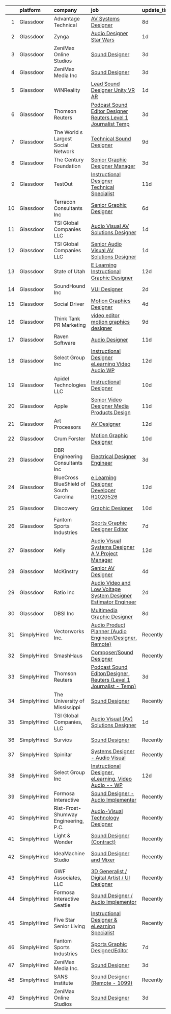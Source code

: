 

|    | platform    | company                                | job                                                                                                                                                                                                                                                                                                                                                                                                                                                                                                                                                                                                                                                                                                                                                                                                                                                                                                                                                                                                                                                                                                                                                                                                                                                                                                                                                                                                                                                                                                                                                                                                                                                                                                                      | update_time   | location           |
|---:|:------------|:---------------------------------------|:-------------------------------------------------------------------------------------------------------------------------------------------------------------------------------------------------------------------------------------------------------------------------------------------------------------------------------------------------------------------------------------------------------------------------------------------------------------------------------------------------------------------------------------------------------------------------------------------------------------------------------------------------------------------------------------------------------------------------------------------------------------------------------------------------------------------------------------------------------------------------------------------------------------------------------------------------------------------------------------------------------------------------------------------------------------------------------------------------------------------------------------------------------------------------------------------------------------------------------------------------------------------------------------------------------------------------------------------------------------------------------------------------------------------------------------------------------------------------------------------------------------------------------------------------------------------------------------------------------------------------------------------------------------------------------------------------------------------------|:--------------|:-------------------|
|  1 | Glassdoor   | Advantage Technical                    | [AV Systems Designer](https://www.glassdoor.com/partner/jobListing.htm?pos=110&ao=1110586&s=58&guid=00000181e6dd945381e71f56eb412d14&src=GD_JOB_AD&t=SR&vt=w&ea=1&cs=1_6aba9e59&cb=1657435690580&jobListingId=1007977363508&cpc=4F748F1840550ABC&jrtk=3-0-1g7jdr594k26j801-1g7jdr59lg2q6800-0d648a499f3c8bd0--6NYlbfkN0CQRQ3eiV4YWjrRS1ho7HVQ9JO8v6Fb3eU0yDOJbdOiEguntuRlpE4-_N6DYLNj-GqhBku8oZcW0HlUxZShoWJeeNFdMJsRJTbJyn-3XNHA3Zd9y2JV5V6xqLj5pIjmG6U3qU12DkOy4CPo6EKOnw8P-y1TlN935dvuYLJ3GZWAg34VY2_FHK5tlJcTaCnYyh3N9Vp9lnAPiqz9Nr8iJkU0no0v7_R7xgXyqggocNRx1Xvv2GdIF9wUEXu7HNdbUXHu9G67p1C37biMBmY0uX5-QxVofEIbQcpP8Du4kI6WHPXcOLVPY2Qk2cQPyX1wvzawLjBDQQrDslxzzNWdg-TUAUvD9-yEw7r3ytOVqjIUZJLOaRy4_MFNFFKlwQxqs3v5YSCeD6UvFTgyOXM4EpPjMkRyBCz6bNSRQJC0x3RqtbUIqLDrMyfGFmmSY0fZtRJ4iCE8WCKwx755OrwNaODqSB2gWsqbhE53AJMOX21QD8LFLp7lxp5qNgmFsoUAHgObEGnoioULitVJCPEMkIbgxKPb02vlVOSLw45g5buNaUvxImH3joSV0Z51AURGRN4%3D)                                                                                                                                                                                                                                                                                                                                                                                                                                                                                                                                                                                                                                                                                                                                                                                             | 8d            | La Mirada, CA      |
|  2 | Glassdoor   | Zynga                                  | [Audio Designer   Star Wars](https://www.glassdoor.com/partner/jobListing.htm?pos=119&ao=1136043&s=58&guid=00000181e6dd945381e71f56eb412d14&src=GD_JOB_AD&t=SR&vt=w&cs=1_79757ebd&cb=1657435690582&jobListingId=1007993380064&jrtk=3-0-1g7jdr594k26j801-1g7jdr59lg2q6800-0fc3e19434bdf110-)                                                                                                                                                                                                                                                                                                                                                                                                                                                                                                                                                                                                                                                                                                                                                                                                                                                                                                                                                                                                                                                                                                                                                                                                                                                                                                                                                                                                                              | 1d            | Austin, TX         |
|  3 | Glassdoor   | ZeniMax Online Studios                 | [Sound Designer](https://www.glassdoor.com/partner/jobListing.htm?pos=113&ao=1136043&s=58&guid=00000181e6dd945381e71f56eb412d14&src=GD_JOB_AD&t=SR&vt=w&cs=1_c358b8fa&cb=1657435690581&jobListingId=1007987898183&jrtk=3-0-1g7jdr594k26j801-1g7jdr59lg2q6800-24df4d8b56ead997-)                                                                                                                                                                                                                                                                                                                                                                                                                                                                                                                                                                                                                                                                                                                                                                                                                                                                                                                                                                                                                                                                                                                                                                                                                                                                                                                                                                                                                                          | 3d            | Hunt Valley, MD    |
|  4 | Glassdoor   | ZeniMax Media Inc                      | [Sound Designer](https://www.glassdoor.com/partner/jobListing.htm?pos=112&ao=1136043&s=58&guid=00000181e6dd945381e71f56eb412d14&src=GD_JOB_AD&t=SR&vt=w&cs=1_ab8a075d&cb=1657435690580&jobListingId=1007988325078&jrtk=3-0-1g7jdr594k26j801-1g7jdr59lg2q6800-55614e727ac16db0-)                                                                                                                                                                                                                                                                                                                                                                                                                                                                                                                                                                                                                                                                                                                                                                                                                                                                                                                                                                                                                                                                                                                                                                                                                                                                                                                                                                                                                                          | 3d            | Hunt Valley, MD    |
|  5 | Glassdoor   | WINReality                             | [Lead Sound Designer  Unity  VR AR ](https://www.glassdoor.com/partner/jobListing.htm?pos=116&ao=1136043&s=58&guid=00000181e6dd945381e71f56eb412d14&src=GD_JOB_AD&t=SR&vt=w&ea=1&cs=1_9bab3cf3&cb=1657435690581&jobListingId=1007993534336&jrtk=3-0-1g7jdr594k26j801-1g7jdr59lg2q6800-5400ce57ad62e762-)                                                                                                                                                                                                                                                                                                                                                                                                                                                                                                                                                                                                                                                                                                                                                                                                                                                                                                                                                                                                                                                                                                                                                                                                                                                                                                                                                                                                                 | 1d            | Austin, TX         |
|  6 | Glassdoor   | Thomson Reuters                        | [Podcast Sound Editor Designer  Reuters  Level 1 Journalist   Temp ](https://www.glassdoor.com/partner/jobListing.htm?pos=101&ao=1110586&s=58&guid=00000181e6dd945381e71f56eb412d14&src=GD_JOB_AD&t=SR&vt=w&cs=1_27fcc3bd&cb=1657435690577&jobListingId=1007988334365&cpc=BAB9AA3F436D8911&jrtk=3-0-1g7jdr594k26j801-1g7jdr59lg2q6800-e8caf184a0c6f5a3--6NYlbfkN0CjNG0qDFC9vBxfUJnRpXh8fasJ_-3AjV6caG0C4DoAxAHUoOIq08mxEzFn-hfPuaxSY-nJjtYRgLlKnxbcWR5ZWD1tD9w45AfG9mMdTWI3bmPp1p4pEn0y8W-QWYFJbU1lRmJv_dQZf_a5a8pB6zAls2mmCx0Amgsti1S7q-iXpzZOWgTXKvm5JQa5FfNcDxmAwRU3f1cW2YgoWpdQsBrKtF-ItK-V_v84NkgwmWHWDuVkas01k3Ro3R4DmbGkIEOOdKwjH2L2RysKZP2pR6A_oeJZg_PvNWcKj07GsYqh7hmMLc8Q5VUavFkAKkil5eKAp3Og7_VOJ9RkckGQr6JkAjccQTXfZvRfIDl-vbLRC39eLxfwhBtc3qHg8D-5QYNUYt7RbLhSLMAQ3stD7i1da4leNBqmQ1vU3rc4a7f7KNa-OMWijk2hQfGvbDqAtlxhLvrvYYrE7qrPEbW0O9-wLw3GYB7AcYx8bDcf4eiMNoJWqHvxRoIAFruKLMSaY8NfbENrWJBI2HzK2xDSNKtp6Kfqjshng1eH_Zt6SCDXgVH7-LhUzaN7-uBAZ_VkjnIOoPtXTXQX0bpIncIIcCscIATKYU5rQXpi7jz9VZia9SvrC8xj1vuc4l8aYGpqUrWreue9TbvJ0SJ3CwGPdZXshkLC56yv-w0XVrPvfXLJbTcLkfozY3w4Bydw4UgVXBL56msEzPzl0vOUgBZg8IWIv6WeGER_-0sIy-GCq7fUQ5tXho01SWhlgXuBFfTmsLYA4Wy0vLf0GV568IMLCJe95cqRqoojQD7IDiVzeMlNnnjkx1aD39_mws9WuebF87S49hh2nwXH8-zzjrGBJOSBYXFiVNrGoO6kQRaBrxGDamiy99VdtKAdpP6dhLAGQyaKWv6T1Es6i2BlrI6KcClWPSXKCA_-sngbxL4G-eb62EfEhElRtBF3q0KPFY4IPWb7VRxPxRtCM9qV5pa-Zenghf76__BRwvRtdGnzVKT3ydXweN0Zl8mdO_tKfK8HPt7EIncuwsX5fwnA4jwUd3GpgGh2zJwl84JB3HcTYa4yxrZ0ptSYkxwnZ_tm0dLhYAh34SgbitnMhkSDd3p1Zt93OZuk7sNsHueFBzcZ0FE_Nf9RjSzuzuKC6g3nCf-fyQFdtQGdwYT_KIoWMX0Zfa0G01PysWSmIGX37ppoojsv2RJAhOVYtDb_A4KTo15nV94MPS7qi04s_POEGs3f-JUTfG7J_rcZQgyuqRkqWcvL7yUGILs3jJ6Ld7gXJIgZ3c0Z_EZsPWPSz-746xGRhMY6) | 3d            | New York, NY       |
|  7 | Glassdoor   | The World s Largest Social Network     | [Technical Sound Designer](https://www.glassdoor.com/partner/jobListing.htm?pos=108&ao=1110586&s=58&guid=00000181e6dd945381e71f56eb412d14&src=GD_JOB_AD&t=SR&vt=w&ea=1&cs=1_89e606b3&cb=1657435690580&jobListingId=1007975397724&cpc=FB7E4A1762AE5BEC&jrtk=3-0-1g7jdr594k26j801-1g7jdr59lg2q6800-657842c4e48d542a--6NYlbfkN0DSgjPPcnEdvoK3uuxfISLALE6pB1FR7YSHOr_tSg5_QGIhoz_2VqUepdcKLBLI_zSL88PC2MXrQyC8zo8A0slZtXWrTLKNR985l-7TwPgsBaTyHdWgdVa6eqRVkqmsQUtjxbdpqpAnNBt_oMK_XWkSICRKn7Mk-tJK3MGnscNYTzVTtcjE374sfcWV6HerN80xZK21wjudL7cXMLBbvKVG9muEI8lOpz8wfO9qczjPH1_2jyPGQAa0G47oOtgpSS7zrasC_b-69L1HCeDubR8qBqtnZta5cHsOQfWe_Gx4Rx4q3oRVUFgTe9Ug3bVgYn1OzVYfW6qfDvv3iRfkNHHZo-DIhHY6PFXq09gZUuW6hIS2v4stpJG3naY1Tq71M3U3c5lXd6s-Kh7h7MR9cRe9OiN_Y5L7U8vh0LxA_wb7ycbA2JnMTID9SQQpei4nBx84HlvUtUbGGfI32mozbQq_xI0IwFmpgPaf6hUcWzMEKJO5IEdCyKLkTlkYKUnrLLcjV0UZtMjALGwgx_huUhfkAAA9LxNTd5zQuLl0PLTpb0RxBNQ2QD_YnAYUeQd46lioAqNisU-l2-7EvWgrMseF)                                                                                                                                                                                                                                                                                                                                                                                                                                                                                                                                                                                                                                                                                                                                                                      | 9d            | Los Angeles, CA    |
|  8 | Glassdoor   | The Century Foundation                 | [Senior Graphic Designer Manager](https://www.glassdoor.com/partner/jobListing.htm?pos=125&ao=1136043&s=58&guid=00000181e6dd945381e71f56eb412d14&src=GD_JOB_AD&t=SR&vt=w&ea=1&cs=1_41ee4f7c&cb=1657435690585&jobListingId=1007986879590&jrtk=3-0-1g7jdr594k26j801-1g7jdr59lg2q6800-a3286ed62dd61305-)                                                                                                                                                                                                                                                                                                                                                                                                                                                                                                                                                                                                                                                                                                                                                                                                                                                                                                                                                                                                                                                                                                                                                                                                                                                                                                                                                                                                                    | 3d            | New York, NY       |
|  9 | Glassdoor   | TestOut                                | [Instructional Designer Technical Specialist](https://www.glassdoor.com/partner/jobListing.htm?pos=106&ao=1110586&s=58&guid=00000181e6dd945381e71f56eb412d14&src=GD_JOB_AD&t=SR&vt=w&ea=1&cs=1_1340f7d8&cb=1657435690579&jobListingId=1007968675049&cpc=39BF0EDDD7C951CC&jrtk=3-0-1g7jdr594k26j801-1g7jdr59lg2q6800-1380ac97e8268147--6NYlbfkN0DvEm3ZFflYNZDyIfyg5N-cpxjGt5mtAUGKsixrF0JahBY4k2ZO2G0_QOQvzzzovZti6CUZ07yDcSAu22S-eRSPvY7bDzV-S6HY13A6nzDugxOQS6d-bF6ZmzcbMDTfjOITMBTy8dn6cVmHLMezpI4MWgvkVHVg6EWMpyeArA91CCtDMZisLSDsqEhIv6nqasORP5Uu1VwMf_D1x2v_vGc2QPnmZ3gNvidsUBAR8q9wkeaKp1akKa6_PwgzWaCflUtudjZSH6M0n-X4j2UiaazctymjmoyjzAK7znpu9TrcRGzp-HW8ZbGsXtq_iea0LbZlvGRyCxiNOQhoSQN1BTgl0L2II-voauWqQDOfKJWyKndtJxkU9vdOFi1EUPs3QA30EX3hktcxcMnAAKZzMCWD2TqQULV4JbdYef1aUG7MjghHdIiVwvR5tnpqkliOl8lMID55XtcgFF2bBI-QAliDg4EmhLpO5sobd0auchrz6DTGSr1wje33kB4gRaq0JP3ZyMfFWUpzNalLV__UtL9yfuLKMA9lkCdpHaeW0SYD4sNQoQwbpyZgfUm0qIBMQVPlyBLrdO2Uz1EhFK9MPkJGWL5FmnhArto%3D)                                                                                                                                                                                                                                                                                                                                                                                                                                                                                                                                                                                                                                                                                                                                     | 11d           | Pleasant Grove, UT |
| 10 | Glassdoor   | Terracon Consultants  Inc              | [Senior Graphic Designer](https://www.glassdoor.com/partner/jobListing.htm?pos=122&ao=1136043&s=58&guid=00000181e6dd945381e71f56eb412d14&src=GD_JOB_AD&t=SR&vt=w&cs=1_fd6cbb33&cb=1657435690585&jobListingId=1007979480558&jrtk=3-0-1g7jdr594k26j801-1g7jdr59lg2q6800-b1261e65bd313a82-)                                                                                                                                                                                                                                                                                                                                                                                                                                                                                                                                                                                                                                                                                                                                                                                                                                                                                                                                                                                                                                                                                                                                                                                                                                                                                                                                                                                                                                 | 6d            | Olathe, KS         |
| 11 | Glassdoor   | TSI Global Companies  LLC              | [Audio Visual  AV  Solutions Designer](https://www.glassdoor.com/partner/jobListing.htm?pos=104&ao=1110586&s=58&guid=00000181e6dd945381e71f56eb412d14&src=GD_JOB_AD&t=SR&vt=w&ea=1&cs=1_37049b71&cb=1657435690578&jobListingId=1007993261181&cpc=AECEB822CA110EBC&jrtk=3-0-1g7jdr594k26j801-1g7jdr59lg2q6800-d5cc32c3be7cb3f1--6NYlbfkN0AWNeWD9j0Anv7cu0YAx4MRGy5lC57LhfIKHhakuygoFQXVahOJlnVZR-oq6_nHXj8eruS9QxxIu-gfpQvA8tZQQlEFih3L5Z2TIopFkaDWIbf1YEL6LD7CNq-2Ttcdtoz0X6j9esD3EeHK8I2J0Rs0K7q5MXFHfumRcQFtcnk5NKNDH4-cBcJmwn0I7pC2G6sHMIKEJ7pzKowjz1MWOEB0_O8kcawRSR78BBGRLj0DiMivT2qqFUk7MoUtv5Bnm5i_SLr_AjgcsVp77a7jB3b4P-fDtIveaNla-8lHZVbFBsbyiE5gLdhh8oWT3aGoWxIKotfOwyYU-HIm3xGVEJHJJt0E8qzmgKoeO9eQNB4bCEb5CyVX3gqxhoExFZoleKtdkKfsW783_Gfv8adgPJqtJrHk2biyYSc0kjOiAQWoZK1mO0tl11OYNYpjsxJVBFJD9DzZF8rU9Afg4zaZ4avoDIXiPUGG60HI9kxi0WRe4ETOzCRQbaOeYXweyYz0k51EKz2VuNzriA%3D%3D)                                                                                                                                                                                                                                                                                                                                                                                                                                                                                                                                                                                                                                                                                                                                                                                                                              | 1d            | Missouri           |
| 12 | Glassdoor   | TSI Global Companies  LLC              | [Senior Audio Visual  AV  Solutions Designer](https://www.glassdoor.com/partner/jobListing.htm?pos=105&ao=1110586&s=58&guid=00000181e6dd945381e71f56eb412d14&src=GD_JOB_AD&t=SR&vt=w&ea=1&cs=1_4f55a86c&cb=1657435690578&jobListingId=1007993283297&cpc=D99DB9A39DE67464&jrtk=3-0-1g7jdr594k26j801-1g7jdr59lg2q6800-c9b92e72d4f88530--6NYlbfkN0AWNeWD9j0Anv7cu0YAx4MRGy5lC57LhfIKHhakuygoFQXVahOJlnVZVayl1MwmxdSREEmt8rhtuZg3dC_Y4t9T7kUzH7NMHoBcGBIErNc8U8p8KtysrEKUQEpoG1wpY2ZFRiSfejZi8BmZMPzqsCbhiAPYggDBAMjXwehQ0Dp5grAW0M6o6fZys44FbwwWEnkWWpsMmjIafix9PEnAmjQAZ0ysfNGgny-dsaX9R-eFMkJco1lGi0nqCVnmWPjxg1rUpVEv96FBqlEAnOBjwwSZyDDZ0YyCZJu2EJ3-zdCDVbVs9HdKOQySUnF19l04k92mu70EMARi-Zs9I_E-xKbp3qe6YZ7dpzeyncR5cjir4IidTeh2RiSkrth2EOdTb51926t56NWMcTpx0i_KVMKmGUq7UBAo1Z17FSeJlVygMYdHPV7ZZVztiQS_MvkWdqloHRSJD7GCs-IQX2IdoXDz5MWnv7JG2XnJNfYftj5BHIgn281AWAgE6L-sk52Uhc_GXU_5mRBLsA%3D%3D)                                                                                                                                                                                                                                                                                                                                                                                                                                                                                                                                                                                                                                                                                                                                                                                                                       | 1d            | Missouri           |
| 13 | Glassdoor   | State of Utah                          | [E Learning Instructional Graphic Designer](https://www.glassdoor.com/partner/jobListing.htm?pos=117&ao=1136043&s=58&guid=00000181e6dd945381e71f56eb412d14&src=GD_JOB_AD&t=SR&vt=w&cs=1_4aed9d35&cb=1657435690581&jobListingId=1007967268443&jrtk=3-0-1g7jdr594k26j801-1g7jdr59lg2q6800-12582fb7fc60c516-)                                                                                                                                                                                                                                                                                                                                                                                                                                                                                                                                                                                                                                                                                                                                                                                                                                                                                                                                                                                                                                                                                                                                                                                                                                                                                                                                                                                                               | 12d           | Salt Lake City, UT |
| 14 | Glassdoor   | SoundHound Inc                         | [VUI Designer](https://www.glassdoor.com/partner/jobListing.htm?pos=127&ao=1136043&s=58&guid=00000181e6dd945381e71f56eb412d14&src=GD_JOB_AD&t=SR&vt=w&ea=1&cs=1_30af661f&cb=1657435690585&jobListingId=1007991174035&jrtk=3-0-1g7jdr594k26j801-1g7jdr59lg2q6800-a3597de432b60e1b-)                                                                                                                                                                                                                                                                                                                                                                                                                                                                                                                                                                                                                                                                                                                                                                                                                                                                                                                                                                                                                                                                                                                                                                                                                                                                                                                                                                                                                                       | 2d            | Santa Clara, CA    |
| 15 | Glassdoor   | Social Driver                          | [Motion Graphics Designer](https://www.glassdoor.com/partner/jobListing.htm?pos=126&ao=1136043&s=58&guid=00000181e6dd945381e71f56eb412d14&src=GD_JOB_AD&t=SR&vt=w&ea=1&cs=1_fd642d94&cb=1657435690585&jobListingId=1007986179722&jrtk=3-0-1g7jdr594k26j801-1g7jdr59lg2q6800-ff230f3f3767e2a5-)                                                                                                                                                                                                                                                                                                                                                                                                                                                                                                                                                                                                                                                                                                                                                                                                                                                                                                                                                                                                                                                                                                                                                                                                                                                                                                                                                                                                                           | 4d            | Chicago, IL        |
| 16 | Glassdoor   | Think Tank PR   Marketing              | [video editor motion graphics designer](https://www.glassdoor.com/partner/jobListing.htm?pos=120&ao=1136043&s=58&guid=00000181e6dd945381e71f56eb412d14&src=GD_JOB_AD&t=SR&vt=w&cs=1_d6405987&cb=1657435690582&jobListingId=1007972847759&jrtk=3-0-1g7jdr594k26j801-1g7jdr59lg2q6800-592c590467374c4d-)                                                                                                                                                                                                                                                                                                                                                                                                                                                                                                                                                                                                                                                                                                                                                                                                                                                                                                                                                                                                                                                                                                                                                                                                                                                                                                                                                                                                                   | 9d            | Saint Louis, MO    |
| 17 | Glassdoor   | Raven Software                         | [Audio Designer](https://www.glassdoor.com/partner/jobListing.htm?pos=121&ao=1136043&s=58&guid=00000181e6dd945381e71f56eb412d14&src=GD_JOB_AD&t=SR&vt=w&cs=1_28e06ffd&cb=1657435690582&jobListingId=1007969593675&jrtk=3-0-1g7jdr594k26j801-1g7jdr59lg2q6800-9640e0c5fced2b6a-)                                                                                                                                                                                                                                                                                                                                                                                                                                                                                                                                                                                                                                                                                                                                                                                                                                                                                                                                                                                                                                                                                                                                                                                                                                                                                                                                                                                                                                          | 11d           | Middleton, WI      |
| 18 | Glassdoor   | Select Group Inc                       | [Instructional Designer  eLearning  Video Audio    WP](https://www.glassdoor.com/partner/jobListing.htm?pos=107&ao=1110586&s=58&guid=00000181e6dd945381e71f56eb412d14&src=GD_JOB_AD&t=SR&vt=w&ea=1&cs=1_78667a4d&cb=1657435690579&jobListingId=1007965743112&cpc=FF950A86FEA5DF54&jrtk=3-0-1g7jdr594k26j801-1g7jdr59lg2q6800-975253586d041dc0--6NYlbfkN0Bcn-ADAbRvyrq3DH3YqD1gQOSfU_zTPvvfh0XXiz3pBAa41gXbEVBKQgVaXyt5edISc9bqP53tRPLteqUh4QwbmKEwD0Ly9LIynFhKlkBBOX1urAMP3goMqmB7FsCw1DJLToJjJKgdA2XxFUBlOvaRm9kvNxg5nSULJZu9Z2BIzm6NqSMg2xrFdFabaudzz5zpMiyQfuABE_dC7XftupiyrxEQkLIhkG5wP29-4Z7YCdC_-ztNU9xSNLn5he1MHxJXqAP74vLhDvsLJZDx8aJiWC7eots-RAk-ywqWlXXpFri2es1fu1U6Q1gxgFaE5-5xVtg3RsCcRp2SySk8YWkfHzr8AlNnz87O3SbvAiw4JsGEFV2gIozDlRMaPuH7C9U8JHl7U1Gtwi6KfEwo3rpAR3OjKWc1Y91T9QJAttaWg8DZ3NxZKnAWpfZm7uT6xOKvqLNQfx8YdQoFFy4oVP98c8vR3UVRcanysqOFayFKnO2WRlrrRmM9PUtCz1zye7Pk88SMYSL54Q%3D%3D)                                                                                                                                                                                                                                                                                                                                                                                                                                                                                                                                                                                                                                                                                                                                                                                                              | 12d           | White Plains, NY   |
| 19 | Glassdoor   | Apidel Technologies LLC                | [Instructional Designer](https://www.glassdoor.com/partner/jobListing.htm?pos=111&ao=1110586&s=58&guid=00000181e6dd945381e71f56eb412d14&src=GD_JOB_AD&t=SR&vt=w&ea=1&cs=1_5230fdc9&cb=1657435690581&jobListingId=1007971104086&cpc=2CAED5C921A5F994&jrtk=3-0-1g7jdr594k26j801-1g7jdr59lg2q6800-583f81cd50bf5307--6NYlbfkN0C-xuqgdbktDILJoi_o42Ntwte-sxNwJl4lq25EOjgqY9QdTvxhiZuU73FoiVdnOk67AFNhSwXEKeU8VomMq9-WoAYp5zjqkcrAK-K0vaxqpFj3po317ALNWRDpIE85n8UwQeVoqazViByOJpOpVErO53en1PsjkDvOr-T8nMu9ZjIddfBnI6ABy1L6psMvJJIkBeSK1Vwvo7oyPkzWo4sfGaDzOusmhYSHrmT0ftl7JeZvUqZs7KGcAsZUWDWddBOhsQrgXmUJ_xQFl1PJ6M_e2P4k-XhGj9VuYMgiSSQR0E3DALgi5tDWtNVPRprwurU-qn4-YyCp60dZDryA10a9htpcttQS3AbUPyxOUNzi5YKQ8zO-lxWX-jZxRdGaJoMdwEHYDb2oMBbOBDedZ92CuoKjDnKqIHfGXduoBNwsYVJZJRzbTGmNxapLOry1XXfqBB3efNGxPBgAPM_rFC1rl6UCPAgVlKlGLy56XmKeacC7mmG4_xgcnCr6zwj2ZKk%3D)                                                                                                                                                                                                                                                                                                                                                                                                                                                                                                                                                                                                                                                                                                                                                                                                                                                          | 10d           | Chandler, AZ       |
| 20 | Glassdoor   | Apple                                  | [Senior Video Designer  Media Products Design](https://www.glassdoor.com/partner/jobListing.htm?pos=130&ao=1136043&s=58&guid=00000181e6dd945381e71f56eb412d14&src=GD_JOB_AD&t=SR&vt=w&cs=1_f6913f0b&cb=1657435690585&jobListingId=1007968251103&jrtk=3-0-1g7jdr594k26j801-1g7jdr59lg2q6800-a25ec4cb75015387-)                                                                                                                                                                                                                                                                                                                                                                                                                                                                                                                                                                                                                                                                                                                                                                                                                                                                                                                                                                                                                                                                                                                                                                                                                                                                                                                                                                                                            | 11d           | Culver City, CA    |
| 21 | Glassdoor   | Art Processors                         | [AV Designer](https://www.glassdoor.com/partner/jobListing.htm?pos=124&ao=1136043&s=58&guid=00000181e6dd945381e71f56eb412d14&src=GD_JOB_AD&t=SR&vt=w&ea=1&cs=1_06f4a029&cb=1657435690585&jobListingId=1007967357069&jrtk=3-0-1g7jdr594k26j801-1g7jdr59lg2q6800-c82ea908b8b6a1b5-)                                                                                                                                                                                                                                                                                                                                                                                                                                                                                                                                                                                                                                                                                                                                                                                                                                                                                                                                                                                                                                                                                                                                                                                                                                                                                                                                                                                                                                        | 12d           | New York, NY       |
| 22 | Glassdoor   | Crum   Forster                         | [Motion Graphic Designer](https://www.glassdoor.com/partner/jobListing.htm?pos=118&ao=1136043&s=58&guid=00000181e6dd945381e71f56eb412d14&src=GD_JOB_AD&t=SR&vt=w&cs=1_e545234f&cb=1657435690582&jobListingId=1007970803918&jrtk=3-0-1g7jdr594k26j801-1g7jdr59lg2q6800-9dd0e86b35f54af0-)                                                                                                                                                                                                                                                                                                                                                                                                                                                                                                                                                                                                                                                                                                                                                                                                                                                                                                                                                                                                                                                                                                                                                                                                                                                                                                                                                                                                                                 | 10d           | Akron, OH          |
| 23 | Glassdoor   | DBR Engineering Consultants  Inc       | [Electrical Designer  Engineer](https://www.glassdoor.com/partner/jobListing.htm?pos=128&ao=1136043&s=58&guid=00000181e6dd945381e71f56eb412d14&src=GD_JOB_AD&t=SR&vt=w&ea=1&cs=1_eadb5e5b&cb=1657435690585&jobListingId=1007987114856&jrtk=3-0-1g7jdr594k26j801-1g7jdr59lg2q6800-30f42834620e79fd-)                                                                                                                                                                                                                                                                                                                                                                                                                                                                                                                                                                                                                                                                                                                                                                                                                                                                                                                                                                                                                                                                                                                                                                                                                                                                                                                                                                                                                      | 3d            | Houston, TX        |
| 24 | Glassdoor   | BlueCross BlueShield of South Carolina | [e Learning Designer Developer R1020526](https://www.glassdoor.com/partner/jobListing.htm?pos=129&ao=1136043&s=58&guid=00000181e6dd945381e71f56eb412d14&src=GD_JOB_AD&t=SR&vt=w&ea=1&cs=1_acc81c55&cb=1657435690585&jobListingId=1007966736118&jrtk=3-0-1g7jdr594k26j801-1g7jdr59lg2q6800-6a5a11bb0b42aaf1-)                                                                                                                                                                                                                                                                                                                                                                                                                                                                                                                                                                                                                                                                                                                                                                                                                                                                                                                                                                                                                                                                                                                                                                                                                                                                                                                                                                                                             | 12d           | Columbia, SC       |
| 25 | Glassdoor   | Discovery                              | [Graphic Designer](https://www.glassdoor.com/partner/jobListing.htm?pos=115&ao=1136043&s=58&guid=00000181e6dd945381e71f56eb412d14&src=GD_JOB_AD&t=SR&vt=w&ea=1&cs=1_f7ba3981&cb=1657435690581&jobListingId=1007970829026&jrtk=3-0-1g7jdr594k26j801-1g7jdr59lg2q6800-3260284daed292f5-)                                                                                                                                                                                                                                                                                                                                                                                                                                                                                                                                                                                                                                                                                                                                                                                                                                                                                                                                                                                                                                                                                                                                                                                                                                                                                                                                                                                                                                   | 10d           | New York, NY       |
| 26 | Glassdoor   | Fantom Sports Industries               | [Sports Graphic Designer Editor](https://www.glassdoor.com/partner/jobListing.htm?pos=114&ao=1136043&s=58&guid=00000181e6dd945381e71f56eb412d14&src=GD_JOB_AD&t=SR&vt=w&ea=1&cs=1_ab828a81&cb=1657435690581&jobListingId=1007979023794&jrtk=3-0-1g7jdr594k26j801-1g7jdr59lg2q6800-6522354e8938f0b7-)                                                                                                                                                                                                                                                                                                                                                                                                                                                                                                                                                                                                                                                                                                                                                                                                                                                                                                                                                                                                                                                                                                                                                                                                                                                                                                                                                                                                                     | 7d            | Remote             |
| 27 | Glassdoor   | Kelly                                  | [Audio Visual Systems Designer   A V Project Manager](https://www.glassdoor.com/partner/jobListing.htm?pos=109&ao=1110586&s=58&guid=00000181e6dd945381e71f56eb412d14&src=GD_JOB_AD&t=SR&vt=w&cs=1_41ad2bfc&cb=1657435690580&jobListingId=1007967259285&cpc=C5F9C09AE97B3D2F&jrtk=3-0-1g7jdr594k26j801-1g7jdr59lg2q6800-50f2a3af29f2ec56--6NYlbfkN0D6qFSVCaa8tXn-rJ3OcXif2lPyFmwsE2iZBGE4YLg1gz3DzxANTQL2R188vJaRnaf58c-AGt8qGZk-LzU-543hy-BT8gNK6lhdMDAnfklngrbOxOX4eEHcXOFe1kJtWwNUu-UEsWNIShICIp4jppLpbQTH4gWnOZXQErcw_rBQqP0kGStH6HMno_4qcheRsICN8egxHOJhlKGNJcHcKK48ulx3-hUlpjKbLM51OfhGdlBXuDIPAcyWJSx2grn8Relr5vtWun9QOc8t4TER3x8qZTIDSmvacFdiZcI7eHNkyDsneBDNjjE9Hl3i9eI7j6sFxb65cw0yc9Kv9fLxsQBbb1sodgCFOgTcPcvBHGdcEQ0t4g-FF9QGdbwXVuTw6QljQAW2x-gMvhiMV5UfacTSeovaHVqnxFKV49cAOC2m6XdMD0MZSBR85k5Et0qm9toS1fsQKO6e-30xKVoI7cnO0tKiUi0FkAWPNaZZAw6W0wEOgZG2J6-a5KQI_1NbrxUFQlosiQIntocC8SNofdBS8Lp5MbF87Hsw5muuKa05jiMWc3AoWyMEV3H4U7-wmwdIYsPxljJ4mJMSKR1SzTT7LVSEYakfXhUTz_BgQrdfr6PV_god3AWqQ4uSI7VI8cl_Ov0j0Jx1MECHVTi90O-mlsPyebFH4oOXJylAQ3dQXb3DZOwb2b8DPleW1GbHSkknJSVgZ0Emx5k_L3U_B_pXxSwZGecOdjWQ6pscZ_4n_rhMABFlCQbadxj-8L98X5gNlgG0JMzP_h10LJXuOXMBCo54U-0AiiJtbWiKdaz6HtOICSKKtOhgPFdP0h_42ik9aGGIpZ-IyX4qELuONzkIczFfD4GNOcBtCuBriTEOXrpdcRkNy1QilaLHRfaPkYY1DLvjaB7_rpAlYoOlaxeKEnyQtjTe7BzfYaz5AdDVRz4AxD12DPf3lLhsEGn16UmPQwOI7Wnh0ItlQVI9srX5y6sbuKsMnzvcIcPe8V_UrS4d88rYLmhG6bNS11DXvUJO7FyatlksgV0FkwSIW_ooPmeTHnvesderCoYzJ95vZvZ3DkE8HH5-BCZ92F50R5Gq_iK8HMvD-_SsNfdQj-gCCw1zRafEYtoY1fwPlysDImpxCwPuUzR-3nSPwAWTA9Rbh3ezOD3EF796ZiW7NtyDPubIBfg0FO4R-DuBF4q3Y9eOLcymuiKImHftrWZ1K_M%3D)                                                                                                  | 12d           | Austin, TX         |
| 28 | Glassdoor   | McKinstry                              | [Senior AV Designer](https://www.glassdoor.com/partner/jobListing.htm?pos=123&ao=1136043&s=58&guid=00000181e6dd945381e71f56eb412d14&src=GD_JOB_AD&t=SR&vt=w&cs=1_88b4a3ad&cb=1657435690585&jobListingId=1007985022233&jrtk=3-0-1g7jdr594k26j801-1g7jdr59lg2q6800-fcb614ff601643cc-)                                                                                                                                                                                                                                                                                                                                                                                                                                                                                                                                                                                                                                                                                                                                                                                                                                                                                                                                                                                                                                                                                                                                                                                                                                                                                                                                                                                                                                      | 4d            | Seattle, WA        |
| 29 | Glassdoor   | Ratio Inc                              | [Audio Video and Low Voltage System Designer  Estimator  Engineer](https://www.glassdoor.com/partner/jobListing.htm?pos=103&ao=1110586&s=58&guid=00000181e6dd945381e71f56eb412d14&src=GD_JOB_AD&t=SR&vt=w&ea=1&cs=1_992bdf94&cb=1657435690578&jobListingId=1007990573933&cpc=956B2567E1972B70&jrtk=3-0-1g7jdr594k26j801-1g7jdr59lg2q6800-a22815fcd649ceed--6NYlbfkN0DLxniXb9xd09bch3T7EymxCrgj1jiT2kSu__xrmi42oF6tRRjGLgy9CSCUvlu0o-G0f9mP3vXOY25QFtPpOgKZRLLJv-Wzl2jZDDJN7VD9xffB-warem3eXA0nhYC6MxajdbDhS4OuVwx3kRH1U4zCgroOa4MZ6m1JcZM3n5e4HfMar1NEX1Zic41PscWSc_sRsQglhuOhNUrYEmXoUcTGvGnxrTWrzIjC7gwSBkXDA6DYRII6WwfDMpBaNRjWxP42RyKTNkOnDab15YUFJ_RmjyKLJ3nJC_A2xkSuReQFe2dAjrWdf2bdFEUXZt8E6OZ-3Z6Q9RUoMqDl3DO6ujbX_Bwtra9x7JV5htu8llNttHeUDvnqMJFXhJzoOuVw2X5MtB8-5TO8c7aYC2O3RV-8vGOGIdZ1869rtVkPUtZKFRN5fWuQrbLTW5k9PIEYBXnX7aXhFP5i96Ta5SLPe9Yb-7RjTkck4_w_Sx8ygYsJi6dQGQOfidkY60PRXomNRlvILJhyk94_zTuS-4cmYXJM6w9xbj9g-V6QBN4o_YeQ6Xo7mzxQ3rcRxE5cJxGpo5U%3D)                                                                                                                                                                                                                                                                                                                                                                                                                                                                                                                                                                                                                                                                                                                                                | 2d            | Farmington, UT     |
| 30 | Glassdoor   | DBSI  Inc                              | [Multimedia Graphic Designer](https://www.glassdoor.com/partner/jobListing.htm?pos=102&ao=1110586&s=58&guid=00000181e6dd945381e71f56eb412d14&src=GD_JOB_AD&t=SR&vt=w&ea=1&cs=1_4e681c54&cb=1657435690577&jobListingId=1007977612107&cpc=F4333377EDC1BC7E&jrtk=3-0-1g7jdr594k26j801-1g7jdr59lg2q6800-ab8cb408dc8ec8ee--6NYlbfkN0Cd5ZvLdai7cR0fypH5_WiGezUQesq24dbKuF0ly35ya5O8NkFj-qrjHekX1qTEaujUQz7JzP0u73o11OglWDU9juGNe-SK2whTqe1itlkyB7FVMauAdYzCeErfPuy-469n-_Fr4tmTISR6fSRpJ3_MBKRwKQfSoUHqi2pSF-JZo4_hsf3xWMg6kvfyst4yhDdcY5BIaCrPHoK3PkJNkFfCf9yeH1mn5M-GkVdYBacnXnaAFvm8N8vYtXtBMnC1KTt34VpgQR-idLCgByZ3EfAocxNklnGtPHBQqJfYLygVJC-keo6Xy2cgCRKubTGm8h6cmpJ26nHFXnMPwWb293XO8mTEZ0LPZ4t4iqvo6X1dWMiWu0wqeVz8APJedGHL6-DKw5RBCXAOV_a6g7neC1Znvoh-s4Gm2i6uRJvmtYMMp7YfVwsXCMnZnDpaxtSFAVrb0pw1AMvgoWBAYUbDisMHUE9fM1Hs22asljGWgGszsMCaSUSYmunqzc-c_H0SP_wJAiCDEF5AlA%3D%3D)                                                                                                                                                                                                                                                                                                                                                                                                                                                                                                                                                                                                                                                                                                                                                                                                                                       | 8d            | Chandler, AZ       |
| 31 | SimplyHired | Vectorworks Inc.                       | [Audio Product Planner (Audio Engineer/Designer, Remote)](https://www.simplyhired.com/job/E5uA4eEtjE3Tya_IrOpPKicSbSUt30SxoOGrwiAQ-0BqUuKs5xj0gw?q=sound+designer)                                                                                                                                                                                                                                                                                                                                                                                                                                                                                                                                                                                                                                                                                                                                                                                                                                                                                                                                                                                                                                                                                                                                                                                                                                                                                                                                                                                                                                                                                                                                                       | Recently      | United States      |
| 32 | SimplyHired | SmashHaus                              | [Composer/Sound Designer](https://www.simplyhired.com/job/5TV44fqNq9OE9PTw8D83ASmeufu-2onYgJ8O5l4Y0t9TzOHHgUVKrQ?q=sound+designer)                                                                                                                                                                                                                                                                                                                                                                                                                                                                                                                                                                                                                                                                                                                                                                                                                                                                                                                                                                                                                                                                                                                                                                                                                                                                                                                                                                                                                                                                                                                                                                                       | Recently      | Remote             |
| 33 | SimplyHired | Thomson Reuters                        | [Podcast Sound Editor/Designer, Reuters (Level 1 Journalist - Temp)](https://www.simplyhired.com/job/uG-XthcUGLXnvuEzIlGytwXEKmlli3kPZ-eKAScvB6T34fnayI1PJg?q=sound+designer)                                                                                                                                                                                                                                                                                                                                                                                                                                                                                                                                                                                                                                                                                                                                                                                                                                                                                                                                                                                                                                                                                                                                                                                                                                                                                                                                                                                                                                                                                                                                            | 3d            | New York, NY       |
| 34 | SimplyHired | The University of Mississippi          | [Sound Designer](https://www.simplyhired.com/job/nXrfRHJaPo8UE45yIfLIpWy4MwPZvO_VWporKaih0GOu7KzHf-HxwQ?q=sound+designer)                                                                                                                                                                                                                                                                                                                                                                                                                                                                                                                                                                                                                                                                                                                                                                                                                                                                                                                                                                                                                                                                                                                                                                                                                                                                                                                                                                                                                                                                                                                                                                                                | Recently      | University, MS     |
| 35 | SimplyHired | TSI Global Companies, LLC              | [Audio Visual (AV) Solutions Designer](https://www.simplyhired.com/job/Q2PwGUeatyN7TTeCTc5KE-IzzONgxeRHLFwJPZMZP55Yiozcm9vaOg?q=sound+designer)                                                                                                                                                                                                                                                                                                                                                                                                                                                                                                                                                                                                                                                                                                                                                                                                                                                                                                                                                                                                                                                                                                                                                                                                                                                                                                                                                                                                                                                                                                                                                                          | 1d            | Missouri           |
| 36 | SimplyHired | Survios                                | [Sound Designer](https://www.simplyhired.com/job/GGf4JbShEJmtxragh-HP0RYhs5WpCO9pZtgQyta_p4JFm7cmj-H-Zw?q=sound+designer)                                                                                                                                                                                                                                                                                                                                                                                                                                                                                                                                                                                                                                                                                                                                                                                                                                                                                                                                                                                                                                                                                                                                                                                                                                                                                                                                                                                                                                                                                                                                                                                                | Recently      | Marina del Rey, CA |
| 37 | SimplyHired | Spinitar                               | [Systems Designer - Audio Visual](https://www.simplyhired.com/job/Rf_MBztlpg8b4oGgjN40NxMLKT9qBqXNwSwfuEZKuiui9BeMc9eQQQ?q=sound+designer)                                                                                                                                                                                                                                                                                                                                                                                                                                                                                                                                                                                                                                                                                                                                                                                                                                                                                                                                                                                                                                                                                                                                                                                                                                                                                                                                                                                                                                                                                                                                                                               | Recently      | Tempe, AZ          |
| 38 | SimplyHired | Select Group Inc                       | [Instructional Designer, eLearning, Video Audio -- WP](https://www.simplyhired.com/job/EYIae7YI1jKFGHa1021g_SZE7_Bf7woF9pwx8IrOJvvjVpUAeBFPIA?q=sound+designer)                                                                                                                                                                                                                                                                                                                                                                                                                                                                                                                                                                                                                                                                                                                                                                                                                                                                                                                                                                                                                                                                                                                                                                                                                                                                                                                                                                                                                                                                                                                                                          | 12d           | White Plains, NY   |
| 39 | SimplyHired | Formosa Interactive                    | [Sound Designer - Audio Implementer](https://www.simplyhired.com/job/E63_BRjyLumhk01Bv7mOuaoR0vafXGhLD-NTsS2e6CEpoHi4FvqYnw?q=sound+designer)                                                                                                                                                                                                                                                                                                                                                                                                                                                                                                                                                                                                                                                                                                                                                                                                                                                                                                                                                                                                                                                                                                                                                                                                                                                                                                                                                                                                                                                                                                                                                                            | Recently      | Burbank, CA        |
| 40 | SimplyHired | Rist-Frost-Shumway Engineering, P.C.   | [Audio-Visual Technology Designer](https://www.simplyhired.com/job/TaQpqeyaDhhSxCQc-yNKriYaNHEEsVYqe9QAMiRkiiNXWWMq6gdbAg?q=sound+designer)                                                                                                                                                                                                                                                                                                                                                                                                                                                                                                                                                                                                                                                                                                                                                                                                                                                                                                                                                                                                                                                                                                                                                                                                                                                                                                                                                                                                                                                                                                                                                                              | Recently      | Portland, ME       |
| 41 | SimplyHired | Light & Wonder                         | [Sound Designer (Contract)](https://www.simplyhired.com/job/iV6W9ClkgZhyoiGhHDc3ai-evYuIAUV4sYoCvbSFqMWPK8MwyutYFw?q=sound+designer)                                                                                                                                                                                                                                                                                                                                                                                                                                                                                                                                                                                                                                                                                                                                                                                                                                                                                                                                                                                                                                                                                                                                                                                                                                                                                                                                                                                                                                                                                                                                                                                     | Recently      | Las Vegas, NV      |
| 42 | SimplyHired | IdeaMachine Studio                     | [Sound Designer and Mixer](https://www.simplyhired.com/job/3_cnKWbKCzfz8K406esix9aXeGkS2iLw6vp3jwYHfDLUWBO0TV9GDQ?q=sound+designer)                                                                                                                                                                                                                                                                                                                                                                                                                                                                                                                                                                                                                                                                                                                                                                                                                                                                                                                                                                                                                                                                                                                                                                                                                                                                                                                                                                                                                                                                                                                                                                                      | Recently      | San Francisco, CA  |
| 43 | SimplyHired | GWF Associates, LLC                    | [3D Generalist / Digital Artist / UI Designer](https://www.simplyhired.com/job/eYdhfRS3owY_un3moSfyoYLIQJpd_uXGThEidDAcVM8G0hIoUb-jVQ?q=sound+designer)                                                                                                                                                                                                                                                                                                                                                                                                                                                                                                                                                                                                                                                                                                                                                                                                                                                                                                                                                                                                                                                                                                                                                                                                                                                                                                                                                                                                                                                                                                                                                                  | Recently      | Tinton Falls, NJ   |
| 44 | SimplyHired | Formosa Interactive Seattle            | [Sound Designer / Audio Implementor](https://www.simplyhired.com/job/vlF4rzpIgemNyADbSUoWC36FtYYh2ouWspqfTFtuxzveh07-6RCwmg?q=sound+designer)                                                                                                                                                                                                                                                                                                                                                                                                                                                                                                                                                                                                                                                                                                                                                                                                                                                                                                                                                                                                                                                                                                                                                                                                                                                                                                                                                                                                                                                                                                                                                                            | Recently      | Seattle, WA        |
| 45 | SimplyHired | Five Star Senior Living                | [Instructional Designer & eLearning Specialist](https://www.simplyhired.com/job/oTZPL1wWK2cmOqji4vswi4vj0YGDnK7OTqW_Mj_7zFv6d-Vi6eIF7Q?q=sound+designer)                                                                                                                                                                                                                                                                                                                                                                                                                                                                                                                                                                                                                                                                                                                                                                                                                                                                                                                                                                                                                                                                                                                                                                                                                                                                                                                                                                                                                                                                                                                                                                 | Recently      | Newton, MA         |
| 46 | SimplyHired | Fantom Sports Industries               | [Sports Graphic Designer/Editor](https://www.simplyhired.com/job/n2iANPBrr36y2G0ZAUbt6wkOUxxkSrHUDsfdVRf64_zEs1RuXSZMdg?q=sound+designer)                                                                                                                                                                                                                                                                                                                                                                                                                                                                                                                                                                                                                                                                                                                                                                                                                                                                                                                                                                                                                                                                                                                                                                                                                                                                                                                                                                                                                                                                                                                                                                                | 7d            | Remote             |
| 47 | SimplyHired | ZeniMax Media Inc.                     | [Sound Designer](https://www.simplyhired.com/job/GqzCmVyjraA7eA_QKeIN6jFMgdfz-iNC9_SDD75S0gcmQzfsZxbF8Q?q=sound+designer)                                                                                                                                                                                                                                                                                                                                                                                                                                                                                                                                                                                                                                                                                                                                                                                                                                                                                                                                                                                                                                                                                                                                                                                                                                                                                                                                                                                                                                                                                                                                                                                                | 3d            | Hunt Valley, MD    |
| 48 | SimplyHired | SANS Institute                         | [Sound Designer (Remote - 1099)](https://www.simplyhired.com/job/l5XtJmV5Za5NPAoCY67pJ8osv7Dd9cygFT5KvUQHRZZ5LCw9cI7qOA?q=sound+designer)                                                                                                                                                                                                                                                                                                                                                                                                                                                                                                                                                                                                                                                                                                                                                                                                                                                                                                                                                                                                                                                                                                                                                                                                                                                                                                                                                                                                                                                                                                                                                                                | Recently      | Bethesda, MD       |
| 49 | SimplyHired | ZeniMax Online Studios                 | [Sound Designer](https://www.simplyhired.com/job/f9irH53AftSo5CFAcz4vrVeB0Dow8_vUkdNzrk1ktKdq7GI-stl2BQ?q=sound+designer)                                                                                                                                                                                                                                                                                                                                                                                                                                                                                                                                                                                                                                                                                                                                                                                                                                                                                                                                                                                                                                                                                                                                                                                                                                                                                                                                                                                                                                                                                                                                                                                                | 3d            | Hunt Valley, MD    |